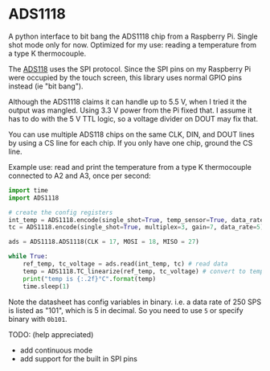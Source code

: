 # ADS1118
A python interface to bit bang the ADS1118 chip from a Raspberry Pi. Single shot mode only for now. Optimized for my use: reading a temperature from a type K thermocouple.

The [ADS118](http://www.ti.com/lit/ds/symlink/ads1118.pdf) uses the SPI protocol. Since the SPI pins on my Raspberry Pi were occupied by the touch screen, this library uses normal GPIO pins instead (ie "bit bang"). 

Although the ADS1118 claims it can handle up to 5.5 V, when I tried it the output was mangled. Using 3.3 V power from the Pi fixed that. I assume it has to do with the 5 V TTL logic, so a voltage divider on DOUT may fix that.

You can use multiple ADS118 chips on the same CLK, DIN, and DOUT lines by using a CS line for each chip. If you only have one chip, ground the CS line.

Example use: read and print the temperature from a type K thermocouple connected to A2 and A3, once per second:

```python
import time
import ADS1118

# create the config registers
int_temp = ADS1118.encode(single_shot=True, temp_sensor=True, data_rate=5) # internal temperature
tc = ADS1118.encode(single_shot=True, multiplex=3, gain=7, data_rate=5) # thermocouple connected to A2/A3

ads = ADS1118.ADS1118(CLK = 17, MOSI = 18, MISO = 27)

while True:
    ref_temp, tc_voltage = ads.read(int_temp, tc) # read data
    temp = ADS1118.TC_linearize(ref_temp, tc_voltage) # convert to temperature
    print("temp is {:.2f}°C".format(temp)
    time.sleep(1)
```

Note the datasheet has config variables in binary. i.e. a data rate of 250 SPS is listed as "101", which is 5 in decimal. So you need to use `5` or specify binary with `0b101`. 

TODO: (help appreciated)
* add continuous mode
* add support for the built in SPI pins
